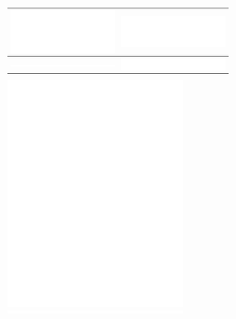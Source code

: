 ![](metrics.plugin.isocalendar.svg)             |  ![](/metrics.plugin.languages.indepth.svg)
:-------------------------:|:-------------------------:
![](/metrics.plugin.lines.history.svg)  |  ![](metrics.plugin.fortune.svg)

<img align="center" src="/metrics.plugin.languages.indepth.svg" alt="Metrics" width="400">
<img align="center" src="/metrics.plugin.isocalendar.svg" alt="Calender" width="400">
<img align="center" src="/metrics.plugin.habits.facts.svg" alt="habits" width="400">
<img align="center" src="/metrics.plugin.lines.history.svg" alt="habits" width="400">
